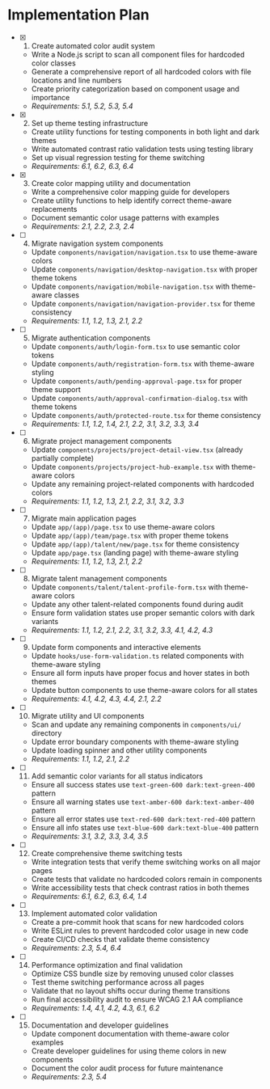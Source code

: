 # Implementation Plan

- [x] 1. Create automated color audit system





  - Write a Node.js script to scan all component files for hardcoded color classes
  - Generate a comprehensive report of all hardcoded colors with file locations and line numbers
  - Create priority categorization based on component usage and importance
  - _Requirements: 5.1, 5.2, 5.3, 5.4_

- [x] 2. Set up theme testing infrastructure




  - Create utility functions for testing components in both light and dark themes
  - Write automated contrast ratio validation tests using testing library
  - Set up visual regression testing for theme switching
  - _Requirements: 6.1, 6.2, 6.3, 6.4_

- [x] 3. Create color mapping utility and documentation





  - Write a comprehensive color mapping guide for developers
  - Create utility functions to help identify correct theme-aware replacements
  - Document semantic color usage patterns with examples
  - _Requirements: 2.1, 2.2, 2.3, 2.4_

- [ ] 4. Migrate navigation system components
  - Update `components/navigation/navigation.tsx` to use theme-aware colors
  - Update `components/navigation/desktop-navigation.tsx` with proper theme tokens
  - Update `components/navigation/mobile-navigation.tsx` with theme-aware classes
  - Update `components/navigation/navigation-provider.tsx` for theme consistency
  - _Requirements: 1.1, 1.2, 1.3, 2.1, 2.2_

- [ ] 5. Migrate authentication components
  - Update `components/auth/login-form.tsx` to use semantic color tokens
  - Update `components/auth/registration-form.tsx` with theme-aware styling
  - Update `components/auth/pending-approval-page.tsx` for proper theme support
  - Update `components/auth/approval-confirmation-dialog.tsx` with theme tokens
  - Update `components/auth/protected-route.tsx` for theme consistency
  - _Requirements: 1.1, 1.2, 1.4, 2.1, 2.2, 3.1, 3.2, 3.3, 3.4_

- [ ] 6. Migrate project management components
  - Update `components/projects/project-detail-view.tsx` (already partially complete)
  - Update `components/projects/project-hub-example.tsx` with theme-aware colors
  - Update any remaining project-related components with hardcoded colors
  - _Requirements: 1.1, 1.2, 1.3, 2.1, 2.2, 3.1, 3.2, 3.3_

- [ ] 7. Migrate main application pages
  - Update `app/(app)/page.tsx` to use theme-aware colors
  - Update `app/(app)/team/page.tsx` with proper theme tokens
  - Update `app/(app)/talent/new/page.tsx` for theme consistency
  - Update `app/page.tsx` (landing page) with theme-aware styling
  - _Requirements: 1.1, 1.2, 1.3, 2.1, 2.2_

- [ ] 8. Migrate talent management components
  - Update `components/talent/talent-profile-form.tsx` with theme-aware colors
  - Update any other talent-related components found during audit
  - Ensure form validation states use proper semantic colors with dark variants
  - _Requirements: 1.1, 1.2, 2.1, 2.2, 3.1, 3.2, 3.3, 4.1, 4.2, 4.3_

- [ ] 9. Update form components and interactive elements
  - Update `hooks/use-form-validation.ts` related components with theme-aware styling
  - Ensure all form inputs have proper focus and hover states in both themes
  - Update button components to use theme-aware colors for all states
  - _Requirements: 4.1, 4.2, 4.3, 4.4, 2.1, 2.2_

- [ ] 10. Migrate utility and UI components
  - Scan and update any remaining components in `components/ui/` directory
  - Update error boundary components with theme-aware styling
  - Update loading spinner and other utility components
  - _Requirements: 1.1, 1.2, 2.1, 2.2_

- [ ] 11. Add semantic color variants for all status indicators
  - Ensure all success states use `text-green-600 dark:text-green-400` pattern
  - Ensure all warning states use `text-amber-600 dark:text-amber-400` pattern
  - Ensure all error states use `text-red-600 dark:text-red-400` pattern
  - Ensure all info states use `text-blue-600 dark:text-blue-400` pattern
  - _Requirements: 3.1, 3.2, 3.3, 3.4, 3.5_

- [ ] 12. Create comprehensive theme switching tests
  - Write integration tests that verify theme switching works on all major pages
  - Create tests that validate no hardcoded colors remain in components
  - Write accessibility tests that check contrast ratios in both themes
  - _Requirements: 6.1, 6.2, 6.3, 6.4, 1.4_

- [ ] 13. Implement automated color validation
  - Create a pre-commit hook that scans for new hardcoded colors
  - Write ESLint rules to prevent hardcoded color usage in new code
  - Create CI/CD checks that validate theme consistency
  - _Requirements: 2.3, 5.4, 6.4_

- [ ] 14. Performance optimization and final validation
  - Optimize CSS bundle size by removing unused color classes
  - Test theme switching performance across all pages
  - Validate that no layout shifts occur during theme transitions
  - Run final accessibility audit to ensure WCAG 2.1 AA compliance
  - _Requirements: 1.4, 4.1, 4.2, 4.3, 6.1, 6.2_

- [ ] 15. Documentation and developer guidelines
  - Update component documentation with theme-aware color examples
  - Create developer guidelines for using theme colors in new components
  - Document the color audit process for future maintenance
  - _Requirements: 2.3, 5.4_